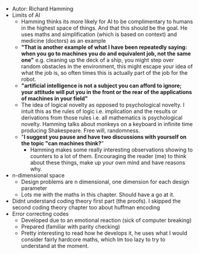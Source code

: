 - Autor: Richard Hamming
- Limits of AI
    - Hamming thinks its more likely for AI to be complimentary to humans in the highest space of things. And that this should be the goal. He uses maths and simplification (which is based on context) and medicine (doctors) as an example
    - __"That is another example of what I have been repeatedly saying: when you go to machines you do and equivalent job, not the same one"__ e.g. cleaning up the deck of a ship, you might step over random obstacles in the environment, this might escape your idea of what the job is, so often times this is actually part of the job for the robot.
    - __"artificial intelligence is not a subject you can afford to ignore; your attitude will put you in the front or the rear of the applications of machines in your field"__
    - The idea of logical novelty as opposed to psychological novelty. I intuit this as the rules of logic i.e. implication and the results or derivations from those rules i.e. all mathematics is psychological novelty. Hamming talks about monkeys on a keyboard in infinite time producing Shakespeare. Free will, randomness.
    - "__I suggest you pause and have two discussions with yourself on the topic "can machines think?__"
        - Hamming makes some really interesting observations showing to counters to a lot of them. Encouraging the reader (me) to think about these things, make up your own mind and have reasons why.
- n-dimensional space
    - Design problems are n dimensional, one dimension for each design parameter
    - Lots me with the maths in this chapter. Should have a go at it.
- Didnt understand coding theory first part (the proofs). I skipped the second coding theory chapter too about huffman encoding
- Error correcting codes
    - Developed due to an emotional reaction (sick of computer breaking)
    - Prepared (familiar with parity checking)
    - Pretty interesting to read how he develops it, he uses what I would consider fairly hardcore maths, which Im too lazy to try to understand at the moment.
